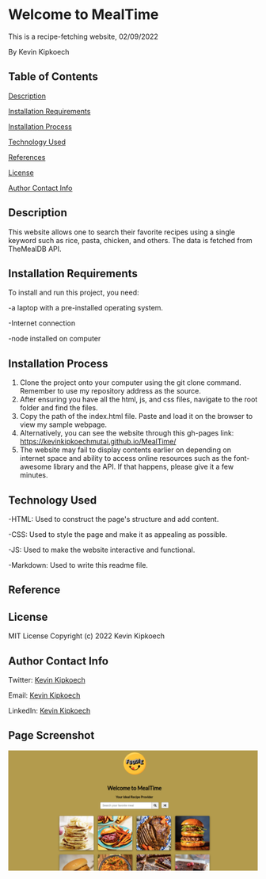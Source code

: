 # Welcome to MealTime
This is a recipe-fetching website, 02/09/2022

By Kevin Kipkoech

## **Table of Contents**
[Description](#description)


[Installation Requirements](#installationrequirements)


[Installation Process](#installationprocess)


[Technology Used](#technologyused)


[References](#references)


[License](#license)


[Author Contact Info](#authorcontactinfo)
## **Description**
This website allows one to search their favorite recipes using a single keyword such as rice, pasta, chicken, and others. The data is fetched from TheMealDB API. 
## **Installation Requirements**
To install and run this project, you need:

-a laptop with a pre-installed operating system.

-Internet connection

-node installed on computer
## **Installation Process**
1. Clone the project onto your computer using the git clone command. Remember to use my repository address as the source. 
2. After ensuring you have all the html, js, and css files, navigate to the root folder and find the files. 
3. Copy the path of the index.html file. Paste and load it on the browser to view my sample webpage. 
4. Alternatively, you can see the website through this gh-pages link: https://kevinkipkoechmutai.github.io/MealTime/ 
5. The website may fail to display contents earlier on depending on internet space and ability to access online resources such as the font-awesome library and the API. If that happens, please give it a few minutes. 
## **Technology Used**
-HTML: Used to construct the page's structure and add content.

-CSS: Used to style the page and make it as appealing as possible. 

-JS: Used to make the website interactive and functional.

-Markdown: Used to write this readme file.
## **Reference**

## **License**
MIT License Copyright (c) 2022 Kevin Kipkoech
## **Author Contact Info**
Twitter: [Kevin Kipkoech](twitter.com/KevinKipkoechM1?s=09)

Email: [Kevin Kipkoech](kevin.kipkoech@student.moringaschool.com)

LinkedIn: [Kevin Kipkoech](https://www.linkedin.com/in/kevin-kipkoech-651a15108)


 ## **Page Screenshot**

 ![screensshot of the site](./images/screenshot_mealtime.png "mealtime page")
